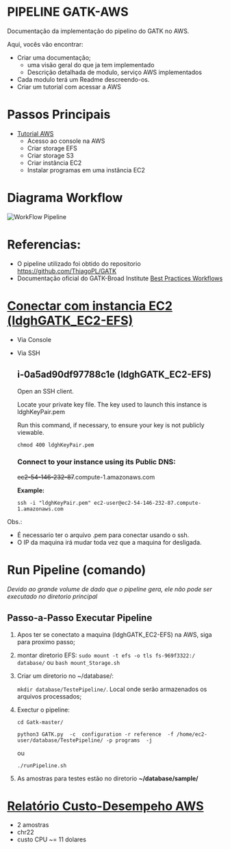 # PIPELINE GATK-AWS

Documentação da implementação do pipelino do GATK no AWS.

Aqui, vocês vão encontrar:
- Criar uma documentação;
  - uma visão geral do que ja tem implementado
  - Descrição detalhada de modulo, serviço AWS implementados
- Cada modulo terá um Readme descreendo-os. 
- Criar um tutorial com acessar a AWS


# Passos Principais 

* [Tutorial AWS](https://github.com/vandeclecio/GATK-AWS/blob/main/Tutorial%20AWS/README.md)
  - Acesso ao console na AWS
  - Criar storage EFS
  - Criar storage S3
  - Criar instância EC2
  - Instalar programas em uma instância EC2 
  
# Diagrama Workflow
  ![WorkFlow Pipeline](https://github.com/vandeclecio/GATK-AWS/blob/main/workflow_GATK-AWS.png?raw=true "Workflow")

# Referencias:
- O pipeline utilizado foi obtido do repositorio https://github.com/ThiagoPL/GATK
- Documentação oficial do GATK-Broad Institute [Best Practices Workflows](https://gatk.broadinstitute.org/hc/en-us/sections/360007226651-Best-Practices-Workflows)

 
# [Conectar com instancia EC2 (ldghGATK_EC2-EFS)]()
  * Via Console
  * Via SSH
 
    ## i-0a5ad90df97788c1e (ldghGATK_EC2-EFS)
    
    Open an SSH client.
    
    Locate your private key file. The key used to launch this instance is ldghKeyPair.pem
    
    Run this command, if necessary, to ensure your key is not publicly viewable.

        chmod 400 ldghKeyPair.pem
    
    ### Connect to your instance using its Public DNS:

       ~~ec2-54-146-232-87~~.compute-1.amazonaws.com
    
    **Example:**

        ssh -i "ldghKeyPair.pem" ec2-user@ec2-54-146-232-87.compute-1.amazonaws.com

Obs.: 
 * É necessario ter o arquivo .pem para conectar usando o ssh.
 * O IP da maquina irá mudar toda vez que a maquina for desligada.
 

# Run Pipeline (comando)
 
 *Devido ao grande volume de dado que o pipeline gera,
 ele não pode ser executado no diretorio principal*
 ## Passo-a-Passo Executar Pipeline
 
 1. Apos ter se conectato a maquina (ldghGATK_EC2-EFS) na AWS, siga para proximo passo;
 2. montar diretorio EFS:  `sudo mount -t efs -o tls fs-969f3322:/ database/` ou  `bash mount_Storage.sh`
 3. Criar um diretorio no ~/database/:
 
    `mkdir database/TestePipeline/`. Local onde serão armazenados os arquivos processados;
 4. Exectur o pipeline:
    
    `cd Gatk-master/`
    
    `python3 GATK.py  -c  configuration -r reference  -f /home/ec2-user/database/TestePipeline/ -p programs  -j`
    
    ou 
    
    `./runPipeline.sh`
    
5. As amostras para testes estão no diretorio **~/database/sample/**

# [Relatório Custo-Desempeho AWS]()

- 2 amostras
- chr22
- custo CPU ~= 11 dolares 

